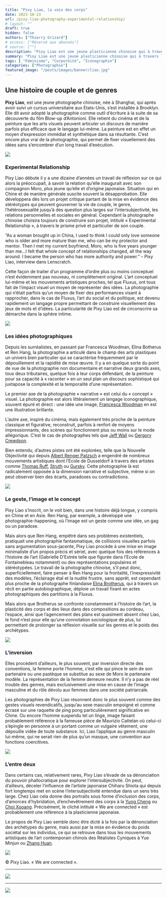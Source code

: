 ```yaml
---
title: "Pixy Liao, la voix des corps"
date: 2023-10-23
url: /pixy-liao-photography-experimental-relationship/
# layout: ""
draft: true
hidden: false
authors: ["Thierry Grizard"]
# access: ["Réservé aux abonnés"]
# source: [""]
description: "Pixy Liao est une jeune plasticienne chinoise qui à travers l'écriture photographique et les jeux de mots visuels interroge les conventions qui régissent les relations de couples, l'hétérosexualité et les relations humaines en général. Experimental relationship tel est son credo"
summary: "Pixy Liao est une jeune plasticienne chinoise qui à travers l'écriture photographique et les jeux de mots visuels interroge les conventions qui régissent les relations de couples, l'hétérosexualité et les relations humaines en général. Experimental relationship tel est son credo"
tags: [ "Féminisme", "Corporéité", "Iconographie"]
categories: ["Photographie"]
featured_image: "/posts/images/banner/liao.jpg"
---
```

## Une histoire de couple et de genres

**Pixy Liao**, est une jeune photographe chinoise, née à Shanghai, qui après avoir suivi un cursus universitaire aux Etats-Unis, s’est installée à Brooklyn. Elle dit avoir adopté la photographie comme outil d’écriture à la suite de sa découverte du film Blow-up d’Antonioni. Elle retient du cinéma et de la peinture que les arts visuels peuvent articuler un discours de manière parfois plus efficace que le langage lui-même. La peinture est en effet un moyen d’expression immédiat et synthétique dans sa résultante. C’est encore plus vrai de la photographie, qui permet de fixer visuellement des idées sans s’encombrer d’un long travail d’exécution.

![](/posts/images/liao/pixy-liaophotographychinagendercontemporary-art.015.jpg)

### Experimental Relationship

Pixy Liao débute il y a une dizaine d’années un travail de réflexion sur ce qui alors la préoccupait, à savoir la relation qu’elle inaugurait avec son compagnon Moro, plus jeune qu’elle et d’origine japonaise. Situation qui en Chine et de manière générale suscite souvent la désapprobation. Elle développera dès lors un projet critique partant de la mise en évidence des stéréotypes qui peuvent gouverner la vie de couple, le genre, l’hétérosexualité jusqu’à des question plus larges sur l’intersubjectivité, les relations personnelles et sociales en général. Cependant la photographe chinoise choisira toujours de construire son projet, intitulé « Experimental Relationship », à travers le prisme privé et particulier de son couple.

“As a woman brought up in China, I used to think I could only love someone who is older and more mature than me, who can be my protector and mentor. Then I met my current boyfriend, Moro, who is five years younger than me…I felt that whole concept of relationships changed, all the way around. I became the person who has more authority and power.” – Pixy Liao, interview dans Lenscratch.

Cette façon de traiter d’un programme d’ordre plus ou moins conceptuel n’est évidemment pas nouveau, ni complétement original. L’art conceptuel lui-même et les mouvements artistiques proches, tel que Fluxus, ont tous fait de l’impact visuel un moyen de représenter des idées. La photographie qui n’était parfois qu’un moyen de fixer des performances visant à rapprocher, dans le cas de Fluxus, l’art du social et du politique, est devenu rapidement un langage propre permettant de construire visuellement des jeux de mots et d’idées. La particularité de Pixy Liao est de circonscrire sa démarche dans la sphère intime.

![](/posts/images/liao/pixy-liaophotographychinagendercontemporary-art.001-3-1.jpg)

### Les idées photographiques

Depuis les surréalistes, en passant par Francesca Woodman, Elina Botherus et Ren Hang, la photographie a articulé dans le champ des arts plastiques un univers bien particulier qui se caractérise fréquemment par le dépouillement et la rapidité de mise œuvre. Il y a en quelque sorte du point de vue de la photographie non documentaire et narrative deux grands axes, tous deux tributaires, quelque fois à leur corps défendant, de la peinture pour sa capacité à « raconter » en un seul plan un discours sophistiqué qui juxtapose la complexité et la temporalité d’une représentation.

Le premier axe de la photographie « narrative » est celui du « concept » visuel. La photographie est alors littéralement un langage iconographique, souvent épuré et direct : une idée une image, [Francesca Woodman](/francesca-woodman/) en est une illustration brillante.

L’autre axe, inspiré du cinéma, mais également très proche de la peinture classique et figurative, reconstruit, parfois à renfort de moyens impressionnants, des scènes qui fonctionnent plus ou moins sur le mode allégorique. C’est le cas de photographes tels que [Jeff Wall](/jeff-wall-la-photographie-mise-en-scene/) ou [Gergory Crewdson](/gregory-crewdson-cathedral-of-the-pines/).

Bien entendu, d’autres pistes ont été explorées, telle que la Nouvelle Objectivité qui depuis [Albert Renger Patzsch](/albert-renger-patzsch-photography/) a engendré de nombreux mouvements artistiques dont l’Ecole de Dusseldorf à travers des artistes comme [Thomas Ruff](/thomas-ruff/), [Struth](/thomas-struth-photographie-objective/) ou [Gursky](/andreas-gursky-le-vertige-du-reel/). Cette photographie là est radicalement opposée à la dimension narrative et subjective, même si on peut observer bien des écarts, paradoxes ou contradictions.

![](/posts/images/liao/pixy-liaophotographychinagendercontemporary-art.025.jpg)

### Le geste, l’image et le concept

Pixy Liao s’inscrit, on le voit bien, dans une histoire déjà longue, y compris en Chine et en Asie. Ren Hang, par exemple, a développé une photographie-happening, où l’image est un geste comme une idée, un gag ou un paradoxe.

Mais alors que Ren Hang, empêtré dans ses problèmes existentiels, pratiquait une photographie fantasmatique, de collisions visuelles parfois sans argumentation sous-jacente, Pixy Liao procède à une mise en image minimaliste d’un propos précis et sériel, avec quelque fois des références à l’histoire de l’art (Gabrielle D’Estrée telle que figurée dans l’Ecole de Fontainebleau notamment) ou des représentations populaires et stéréotypées. Le travail de la photographe chinoise, s’il peut donc, superficiellement, faire penser à Ren Hang pour la frontalité, l’inexpressivité des modèles, l’éclairage étal et la nudité frustre, sans apprêt, est cependant plus proche de la photographe finlandaise [Elina Brotherus](/../exposition/elina-brotherus-photography/), qui à travers un récit en partie autobiographique, déploie un travail fixant en actes photographiques des partitions à la Fluxus.

Mais alors que Brotherus se confronte constamment à l’histoire de l’art, la plasticité des corps et des lieux dans des compositions au cordeau, l’espace, ainsi que l’agencement des plans est quasiment absent chez Liao, le fond n’est pour elle qu’une connotation sociologique de plus, lui permettant de prolonger sa réflexion visuelle sur les genres et le poids des archétypes.

![](/posts/images/liao/pixy-liaophotographychinagendercontemporary-art.017-1.jpg)

### L’inversion

Elles procèdent d’ailleurs, le plus souvent, par inversion directe des conventions, la femme porte l’homme, c’est elle qui pince le sein de son partenaire ou une pastèque se substitue au sexe de Moro le partenaire modèle. La représentation de la femme demeure neutre. Il n’y a pas de réel trouble des genres, mais exclusivement une mise en cause de l’image masculine et du rôle dévolu aux femmes dans une société patriarcale.

Les photographies de Pixy Liao résonnent donc le plus souvent comme des gestes visuels revendicatifs, jusqu’au sexe masculin empoigné et comme écrasé sur une raquette de ping pong particulièrement significative en Chine. Ou encore l’homme suspendu tel un linge, image faisant probablement référence à la fameuse pièce de Maurizio Cattelan où celui-ci s’épingle en personne à un portant comme un vulgaire vêtement, une dépouille vidée de toute substance. Ici, Liao l’applique au genre masculin lui-même, qui ne serait rien de plus qu’un masque, une convention aux fonctions coercitives.

![](/posts/images/liao/pixy-liaophotographychinagendercontemporary-art.008.jpg)

### L’entre deux

Dans certains cas, relativement rares, Pixy Liao s’évade de sa dénonciation du pouvoir phallocratique pour explorer l’intersubjectivité. On peut, d’ailleurs, déceler l’influence de l’artiste japonaise Chiharu Shiota qui depuis fort longtemps met en scène l‘intersubjectivité entendue dans un sens très large. Chez Liao cela donne des portraits sous forme d’inclusion des corps, d’amorces d’hybridation, d’enchevêtrement des corps à la [Yung Cheng](/yung-cheng-lin-et-les-corps-hors-limites/) ou [Choi Xooang](/choi-xooang/). Précisément, le cliché intitulé « We are connected » est probablement une référence à la plasticienne japonaise.

Le propos de Pixy Liao semble donc être dicté à la fois par la dénonciation des archétypes du genre, mais aussi par la mise en évidence du poids sociétal sur les individus, ce qui se retrouve dans tous les mouvements artistiques de l’art contemporain chinois des Réalistes Cyniques à Yue Minjun ou [Zhang Huan](/zhang-huan-a-fondation-louis-vuitton/).

![](/posts/images/liao/pixy-liaophotographychinagendercontemporary-art.022.jpg)


© Pixy Liao. « We are connected ».

---

![](/posts/images/liao/pixy-liaophotographychinagendercontemporary-art.006.jpg)

---

![](/posts/images/liao/pixy-liaophotographychinagendercontemporary-art.005.jpg)
